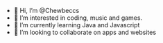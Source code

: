 - 👋 Hi, I’m @Chewbeccs
- 👀 I’m interested in coding, music and games.
- 🌱 I’m currently learning Java and Javascript
- 💞️ I’m looking to collaborate on apps and websites


<!---
Chewbeccs/Chewbeccs is a ✨ special ✨ repository because its `README.md` (this file) appears on your GitHub profile.
You can click the Preview link to take a look at your changes.
--->
